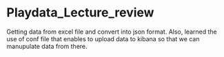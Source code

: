 # Playdata_Lecture_review

Getting data from excel file and convert into json format.
Also, learned the use of conf file that enables to upload data to kibana so that we can manupulate data from there.
